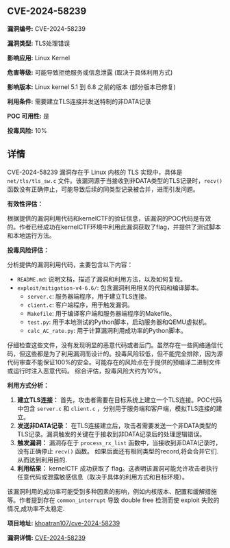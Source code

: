 ## CVE-2024-58239

**漏洞编号:** CVE-2024-58239

**漏洞类型:** TLS处理错误

**影响应用:** Linux Kernel

**危害等级:** 可能导致拒绝服务或信息泄露 (取决于具体利用方式)

**影响版本:** Linux kernel 5.1 到 6.8 之前的版本 (部分版本已修复)

**利用条件:** 需要建立TLS连接并发送特制的非DATA记录

**POC 可用性:** 是

**投毒风险:** 10%

## 详情

CVE-2024-58239 漏洞存在于 Linux 内核的 TLS 实现中，具体是 `net/tls/tls_sw.c` 文件。该漏洞源于当接收到非DATA类型的TLS记录时，`recv()` 函数没有正确停止，可能导致后续的同类型记录被合并，进而引发问题。 

**有效性评估：**

根据提供的漏洞利用代码和kernelCTF的验证信息，该漏洞的POC代码是有效的。作者已经成功在kernelCTF环境中利用此漏洞获取了flag，并提供了测试脚本和本地运行方法。

**投毒风险评估：**

分析提供的漏洞利用代码，主要包含以下内容：

*   `README.md`: 说明文档，描述了漏洞和利用方法，以及如何复现。
*   `exploit/mitigation-v4-6.6/`: 包含漏洞利用相关的代码和编译脚本。
    *   `server.c`: 服务器端程序，用于建立TLS连接。
    *   `client.c`: 客户端程序，用于触发漏洞。
    *   `Makefile`: 用于编译客户端和服务器端程序的Makefile。
    *   `test.py`: 用于本地测试的Python脚本，启动服务器和QEMU虚拟机。
    *   `calc_AC_rate.py`: 用于计算漏洞利用成功率的Python脚本。

仔细检查这些文件，没有发现明显的恶意代码或者后门。虽然存在一些网络通信代码，但这些都是为了利用漏洞而设计的。投毒风险较低，但不能完全排除，因为源代码审查不能保证100%的安全。可能存在的风险点在于提供的预编译二进制文件或运行时注入恶意代码。 综合评估，投毒风险大约为10%。

**利用方式分析：**

1.  **建立TLS连接：** 首先，攻击者需要在目标系统上建立一个TLS连接。POC代码中包含 `server.c` 和 `client.c` ，分别用于服务端和客户端，模拟TLS连接的建立。
2.  **发送非DATA记录：** 在TLS连接建立后，攻击者需要发送一个非DATA类型的TLS记录。漏洞触发的关键在于接收到非DATA记录后的处理逻辑错误。
3.  **触发漏洞：** 漏洞存在于 `process_rx_list` 函数中，当接收到非DATA记录时，没有正确停止 `recv()` 函数。 如果后面还有相同类型的record,将会合并它们. 从而达到利用目的.
4.  **利用结果：**  kernelCTF 成功获取了 flag。这表明该漏洞可能允许攻击者执行任意代码或泄露敏感信息（取决于具体的利用方式和目标环境）。

该漏洞利用的成功率可能受到多种因素的影响，例如内核版本、配置和缓解措施等。作者提到存在 `common_interrupt` 导致 double free 检测而使 exploit 失败的情况,成功率不太稳定.

**项目地址:** [khoatran107/cve-2024-58239](https://github.com/khoatran107/cve-2024-58239)

**漏洞详情:** [CVE-2024-58239](https://nvd.nist.gov/vuln/detail/CVE-2024-58239)